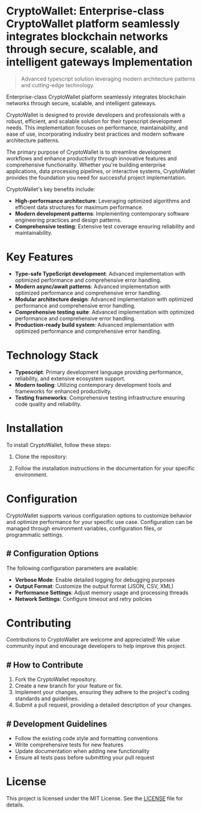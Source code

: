 <!-- fallback_CryptoWallet_20251019214513_26185 -->

# CryptoWallet: Enterprise-class CryptoWallet platform seamlessly integrates blockchain networks through secure, scalable, and intelligent gateways Implementation
> Advanced typescript solution leveraging modern architecture patterns and cutting-edge technology.

Enterprise-class CryptoWallet platform seamlessly integrates blockchain networks through secure, scalable, and intelligent gateways.

CryptoWallet is designed to provide developers and professionals with a robust, efficient, and scalable solution for their typescript development needs. This implementation focuses on performance, maintainability, and ease of use, incorporating industry best practices and modern software architecture patterns.

The primary purpose of CryptoWallet is to streamline development workflows and enhance productivity through innovative features and comprehensive functionality. Whether you're building enterprise applications, data processing pipelines, or interactive systems, CryptoWallet provides the foundation you need for successful project implementation.

CryptoWallet's key benefits include:

* **High-performance architecture**: Leveraging optimized algorithms and efficient data structures for maximum performance.
* **Modern development patterns**: Implementing contemporary software engineering practices and design patterns.
* **Comprehensive testing**: Extensive test coverage ensuring reliability and maintainability.

# Key Features

* **Type-safe TypeScript development**: Advanced implementation with optimized performance and comprehensive error handling.
* **Modern async/await patterns**: Advanced implementation with optimized performance and comprehensive error handling.
* **Modular architecture design**: Advanced implementation with optimized performance and comprehensive error handling.
* **Comprehensive testing suite**: Advanced implementation with optimized performance and comprehensive error handling.
* **Production-ready build system**: Advanced implementation with optimized performance and comprehensive error handling.

# Technology Stack

* **Typescript**: Primary development language providing performance, reliability, and extensive ecosystem support.
* **Modern tooling**: Utilizing contemporary development tools and frameworks for enhanced productivity.
* **Testing frameworks**: Comprehensive testing infrastructure ensuring code quality and reliability.

# Installation

To install CryptoWallet, follow these steps:

1. Clone the repository:


2. Follow the installation instructions in the documentation for your specific environment.

# Configuration

CryptoWallet supports various configuration options to customize behavior and optimize performance for your specific use case. Configuration can be managed through environment variables, configuration files, or programmatic settings.

## # Configuration Options

The following configuration parameters are available:

* **Verbose Mode**: Enable detailed logging for debugging purposes
* **Output Format**: Customize the output format (JSON, CSV, XML)
* **Performance Settings**: Adjust memory usage and processing threads
* **Network Settings**: Configure timeout and retry policies

# Contributing

Contributions to CryptoWallet are welcome and appreciated! We value community input and encourage developers to help improve this project.

## # How to Contribute

1. Fork the CryptoWallet repository.
2. Create a new branch for your feature or fix.
3. Implement your changes, ensuring they adhere to the project's coding standards and guidelines.
4. Submit a pull request, providing a detailed description of your changes.

## # Development Guidelines

* Follow the existing code style and formatting conventions
* Write comprehensive tests for new features
* Update documentation when adding new functionality
* Ensure all tests pass before submitting your pull request

# License

This project is licensed under the MIT License. See the [LICENSE](https://github.com/xxxPOUPOUxxx/CryptoWallet/blob/main/LICENSE) file for details.

